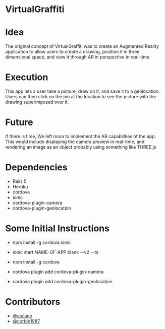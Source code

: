 # VirtualGraffiti

# Idea
The original concept of VirtualGraffiti was to create an Augmented Reality application to allow users to create a drawing, position it in three dimensional space, and view it through AR in perspective in real-time.

# Execution
This app lets a user take a picture, draw on it, and save it to a geolocation. 
Users can then click on the pin at the location to see the picture with the drawing superimposed over it.

# Future
If there is time, We left room to implement the AR capabilities of the app.
This would include displaying the camera preview in real-time, and rendering an image as an object probably using something like THREE.js

# Dependencies
* Rails 5
* Heroku
* cordova
* ionic
* cordova-plugin-camera
* cordova-plugin-geolocation

# Some Initial Instructions

* npm install -g cordova ionic

* ionic start NAME-OF-APP blank --v2 --ts

* npm install -g cordova

* cordova plugin add cordova-plugin-camera

* cordova plugin add cordova-plugin-geolocation

# Contributors
- [@stelane](https://github.com/stelane)
- [@corbin1987](https://github.com/Corbin1987)
